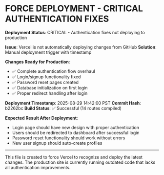 # FORCE DEPLOYMENT - CRITICAL AUTHENTICATION FIXES

**Deployment Status**: CRITICAL - Authentication fixes not deploying to production

**Issue**: Vercel is not automatically deploying changes from GitHub
**Solution**: Manual deployment trigger with timestamp

**Changes Ready for Production**:
- ✅ Complete authentication flow overhaul
- ✅ Login/signup functionality fixed  
- ✅ Password reset pages created
- ✅ Database initialization on first login
- ✅ Proper redirect handling after login

**Deployment Timestamp**: 2025-08-29 14:42:00 PST
**Commit Hash**: b2262bc
**Build Status**: ✅ Successful (14 routes compiled)

**Expected Result After Deployment**:
- Login page should have new design with proper authentication
- Users should be redirected to dashboard after successful login
- Password reset functionality should work without errors
- New user signup should auto-create profiles

---

This file is created to force Vercel to recognize and deploy the latest changes.
The production site is currently running outdated code that lacks all authentication improvements.